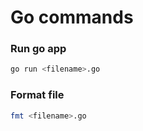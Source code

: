 # Go commands

### Run go app
```bash
go run <filename>.go
```

### Format file
```bash
fmt <filename>.go
```
